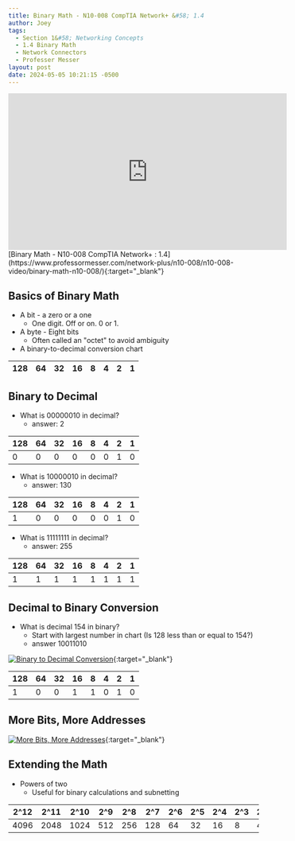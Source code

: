 ```yaml
---
title: Binary Math - N10-008 CompTIA Network+ &#58; 1.4
author: Joey
tags:
  - Section 1&#58; Networking Concepts
  - 1.4 Binary Math
  - Network Connectors
  - Professer Messer 
layout: post
date: 2024-05-05 10:21:15 -0500
---
```


<div class="container">
    <iframe class="responsive-iframe" width="560" height="315" src="https://www.youtube.com/embed/tEv2PKT5Lv8?si=DQJbHIQIdRynGvtk" title="YouTube video player" frameborder="0" allow="accelerometer; autoplay; clipboard-write; encrypted-media; gyroscope; picture-in-picture; web-share" referrerpolicy="strict-origin-when-cross-origin" allowfullscreen></iframe>
</div>
[Binary Math - N10-008 CompTIA Network+ : 1.4](https://www.professormesser.com/network-plus/n10-008/n10-008-video/binary-math-n10-008/){:target="_blank"}

## Basics of Binary Math
- A bit - a zero or a one
    - One digit. Off or on. 0 or 1.
- A byte - Eight bits
    - Often called an "octet" to avoid ambiguity
- A binary-to-decimal conversion chart

| 128 | 64 | 32 | 16 | 8 | 4 | 2 | 1 |
|-----|----|----|----|---|---|---|---|

## Binary to Decimal 
- What is 00000010 in decimal?
    - answer: 2

| 128 | 64 | 32 | 16 | 8 | 4 | 2 | 1 |
|-----|----|----|----|---|---|---|---|
| 0   | 0  | 0  | 0  | 0 | 0 | 1 | 0 |

- What is 10000010 in decimal?
    - answer: 130

| 128 | 64 | 32 | 16 | 8 | 4 | 2 | 1 |
|-----|----|----|----|---|---|---|---|
| 1   | 0  | 0  | 0  | 0 | 0 | 1 | 0 |

- What is 11111111 in decimal?
    - answer: 255

| 128 | 64 | 32 | 16 | 8 | 4 | 2 | 1 |
|-----|----|----|----|---|---|---|---|
| 1   | 1  | 1  | 1  | 1 | 1 | 1 | 1 |

## Decimal to Binary Conversion

- What is decimal 154 in binary?
    - Start with largest number in chart (Is 128 less than or equal to 154?)
    - answer 10011010

[![Binary to Decimal Conversion]({{site.baseurl}}/img/binary_to_decimal_conversion.png)](https://youtu.be/tEv2PKT5Lv8?si=M_JIdTUdzeJvz3zd&t=394){:target="_blank"}

| 128 | 64 | 32 | 16 | 8 | 4 | 2 | 1 |
|-----|----|----|----|---|---|---|---|
| 1   | 0  | 0  | 1  | 1 | 0 | 1 | 0 |

## More Bits, More Addresses

[![More Bits, More Addresses]({{site.baseurl}}/img/more_bits_more_addresses.png)](https://youtu.be/tEv2PKT5Lv8?si=P6nBGfesbIbC5wTJ&t=431){:target="_blank"}

## Extending the Math
- Powers of two
    - Useful for binary calculations and subnetting

| 2^12 | 2^11 | 2^10 | 2^9 | 2^8 | 2^7 | 2^6 | 2^5 | 2^4 | 2^3 | 2^2 | 2^1 | 2^0 |
|------|------|------|-----|-----|-----|-----|-----|-----|-----|-----|-----|-----|
| 4096 | 2048 | 1024 | 512 | 256 | 128 | 64  | 32  | 16  | 8   | 4   | 2   | 1   |